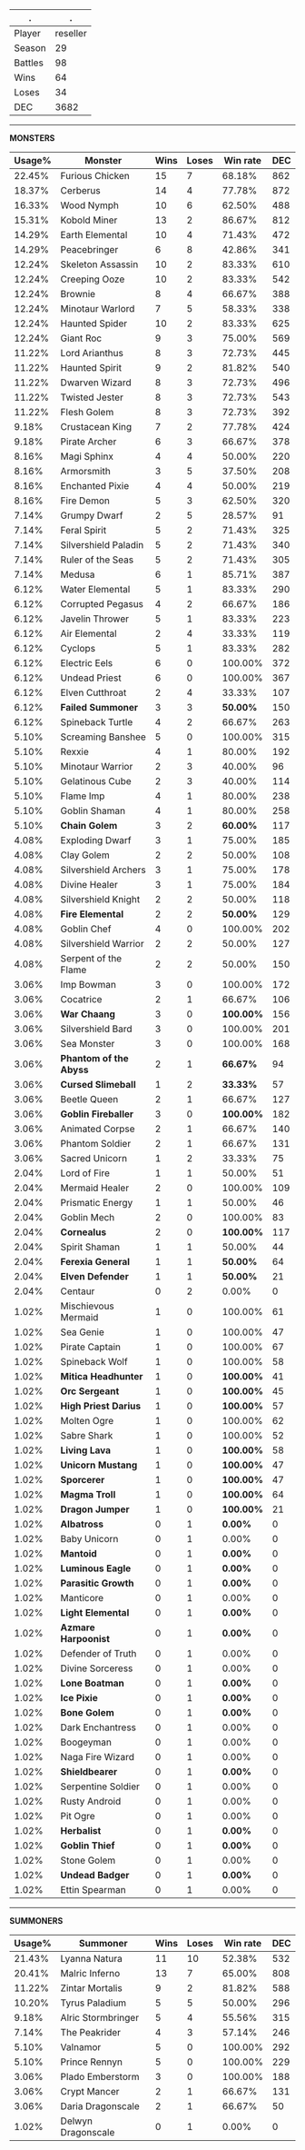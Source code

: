 .|.
|-|-
Player|reseller
Season|29
Battles|98
Wins|64
Loses|34
DEC|3682

---
**MONSTERS**

Usage%|Monster|Wins|Loses|Win rate|DEC|
-|-|-|-|-|-|
22.45%|Furious Chicken|15|7|68.18%|862|
18.37%|Cerberus|14|4|77.78%|872|
16.33%|Wood Nymph|10|6|62.50%|488|
15.31%|Kobold Miner|13|2|86.67%|812|
14.29%|Earth Elemental|10|4|71.43%|472|
14.29%|Peacebringer|6|8|42.86%|341|
12.24%|Skeleton Assassin|10|2|83.33%|610|
12.24%|Creeping Ooze|10|2|83.33%|542|
12.24%|Brownie|8|4|66.67%|388|
12.24%|Minotaur Warlord|7|5|58.33%|338|
12.24%|Haunted Spider|10|2|83.33%|625|
12.24%|Giant Roc|9|3|75.00%|569|
11.22%|Lord Arianthus|8|3|72.73%|445|
11.22%|Haunted Spirit|9|2|81.82%|540|
11.22%|Dwarven Wizard|8|3|72.73%|496|
11.22%|Twisted Jester|8|3|72.73%|543|
11.22%|Flesh Golem|8|3|72.73%|392|
9.18%|Crustacean King|7|2|77.78%|424|
9.18%|Pirate Archer|6|3|66.67%|378|
8.16%|Magi Sphinx|4|4|50.00%|220|
8.16%|Armorsmith|3|5|37.50%|208|
8.16%|Enchanted Pixie|4|4|50.00%|219|
8.16%|Fire Demon|5|3|62.50%|320|
7.14%|Grumpy Dwarf|2|5|28.57%|91|
7.14%|Feral Spirit|5|2|71.43%|325|
7.14%|Silvershield Paladin|5|2|71.43%|340|
7.14%|Ruler of the Seas|5|2|71.43%|305|
7.14%|Medusa|6|1|85.71%|387|
6.12%|Water Elemental|5|1|83.33%|290|
6.12%|Corrupted Pegasus|4|2|66.67%|186|
6.12%|Javelin Thrower|5|1|83.33%|223|
6.12%|Air Elemental|2|4|33.33%|119|
6.12%|Cyclops|5|1|83.33%|282|
6.12%|Electric Eels|6|0|100.00%|372|
6.12%|Undead Priest|6|0|100.00%|367|
6.12%|Elven Cutthroat|2|4|33.33%|107|
6.12%|**Failed Summoner**|3|3|**50.00%**|150|
6.12%|Spineback Turtle|4|2|66.67%|263|
5.10%|Screaming Banshee|5|0|100.00%|315|
5.10%|Rexxie|4|1|80.00%|192|
5.10%|Minotaur Warrior|2|3|40.00%|96|
5.10%|Gelatinous Cube|2|3|40.00%|114|
5.10%|Flame Imp|4|1|80.00%|238|
5.10%|Goblin Shaman|4|1|80.00%|258|
5.10%|**Chain Golem**|3|2|**60.00%**|117|
4.08%|Exploding Dwarf|3|1|75.00%|185|
4.08%|Clay Golem|2|2|50.00%|108|
4.08%|Silvershield Archers|3|1|75.00%|178|
4.08%|Divine Healer|3|1|75.00%|184|
4.08%|Silvershield Knight|2|2|50.00%|118|
4.08%|**Fire Elemental**|2|2|**50.00%**|129|
4.08%|Goblin Chef|4|0|100.00%|202|
4.08%|Silvershield Warrior|2|2|50.00%|127|
4.08%|Serpent of the Flame|2|2|50.00%|150|
3.06%|Imp Bowman|3|0|100.00%|172|
3.06%|Cocatrice|2|1|66.67%|106|
3.06%|**War Chaang**|3|0|**100.00%**|156|
3.06%|Silvershield Bard|3|0|100.00%|201|
3.06%|Sea Monster|3|0|100.00%|168|
3.06%|**Phantom of the Abyss**|2|1|**66.67%**|94|
3.06%|**Cursed Slimeball**|1|2|**33.33%**|57|
3.06%|Beetle Queen|2|1|66.67%|127|
3.06%|**Goblin Fireballer**|3|0|**100.00%**|182|
3.06%|Animated Corpse|2|1|66.67%|140|
3.06%|Phantom Soldier|2|1|66.67%|131|
3.06%|Sacred Unicorn|1|2|33.33%|75|
2.04%|Lord of Fire|1|1|50.00%|51|
2.04%|Mermaid Healer|2|0|100.00%|109|
2.04%|Prismatic Energy|1|1|50.00%|46|
2.04%|Goblin Mech|2|0|100.00%|83|
2.04%|**Cornealus**|2|0|**100.00%**|117|
2.04%|Spirit Shaman|1|1|50.00%|44|
2.04%|**Ferexia General**|1|1|**50.00%**|64|
2.04%|**Elven Defender**|1|1|**50.00%**|21|
2.04%|Centaur|0|2|0.00%|0|
1.02%|Mischievous Mermaid|1|0|100.00%|61|
1.02%|Sea Genie|1|0|100.00%|47|
1.02%|Pirate Captain|1|0|100.00%|67|
1.02%|Spineback Wolf|1|0|100.00%|58|
1.02%|**Mitica Headhunter**|1|0|**100.00%**|41|
1.02%|**Orc Sergeant**|1|0|**100.00%**|45|
1.02%|**High Priest Darius**|1|0|**100.00%**|57|
1.02%|Molten Ogre|1|0|100.00%|62|
1.02%|Sabre Shark|1|0|100.00%|52|
1.02%|**Living Lava**|1|0|**100.00%**|58|
1.02%|**Unicorn Mustang**|1|0|**100.00%**|47|
1.02%|**Sporcerer**|1|0|**100.00%**|47|
1.02%|**Magma Troll**|1|0|**100.00%**|64|
1.02%|**Dragon Jumper**|1|0|**100.00%**|21|
1.02%|**Albatross**|0|1|**0.00%**|0|
1.02%|Baby Unicorn|0|1|0.00%|0|
1.02%|**Mantoid**|0|1|**0.00%**|0|
1.02%|**Luminous Eagle**|0|1|**0.00%**|0|
1.02%|**Parasitic Growth**|0|1|**0.00%**|0|
1.02%|Manticore|0|1|0.00%|0|
1.02%|**Light Elemental**|0|1|**0.00%**|0|
1.02%|**Azmare Harpoonist**|0|1|**0.00%**|0|
1.02%|Defender of Truth|0|1|0.00%|0|
1.02%|Divine Sorceress|0|1|0.00%|0|
1.02%|**Lone Boatman**|0|1|**0.00%**|0|
1.02%|**Ice Pixie**|0|1|**0.00%**|0|
1.02%|**Bone Golem**|0|1|**0.00%**|0|
1.02%|Dark Enchantress|0|1|0.00%|0|
1.02%|Boogeyman|0|1|0.00%|0|
1.02%|Naga Fire Wizard|0|1|0.00%|0|
1.02%|**Shieldbearer**|0|1|**0.00%**|0|
1.02%|Serpentine Soldier|0|1|0.00%|0|
1.02%|Rusty Android|0|1|0.00%|0|
1.02%|Pit Ogre|0|1|0.00%|0|
1.02%|**Herbalist**|0|1|**0.00%**|0|
1.02%|**Goblin Thief**|0|1|**0.00%**|0|
1.02%|Stone Golem|0|1|0.00%|0|
1.02%|**Undead Badger**|0|1|**0.00%**|0|
1.02%|Ettin Spearman|0|1|0.00%|0|

---
**SUMMONERS**

Usage%|Summoner|Wins|Loses|Win rate|DEC|
-|-|-|-|-|-|
21.43%|Lyanna Natura|11|10|52.38%|532|
20.41%|Malric Inferno|13|7|65.00%|808|
11.22%|Zintar Mortalis|9|2|81.82%|588|
10.20%|Tyrus Paladium|5|5|50.00%|296|
9.18%|Alric Stormbringer|5|4|55.56%|315|
7.14%|The Peakrider|4|3|57.14%|246|
5.10%|Valnamor|5|0|100.00%|292|
5.10%|Prince Rennyn|5|0|100.00%|229|
3.06%|Plado Emberstorm|3|0|100.00%|188|
3.06%|Crypt Mancer|2|1|66.67%|131|
3.06%|Daria Dragonscale|2|1|66.67%|50|
1.02%|Delwyn Dragonscale|0|1|0.00%|0|

